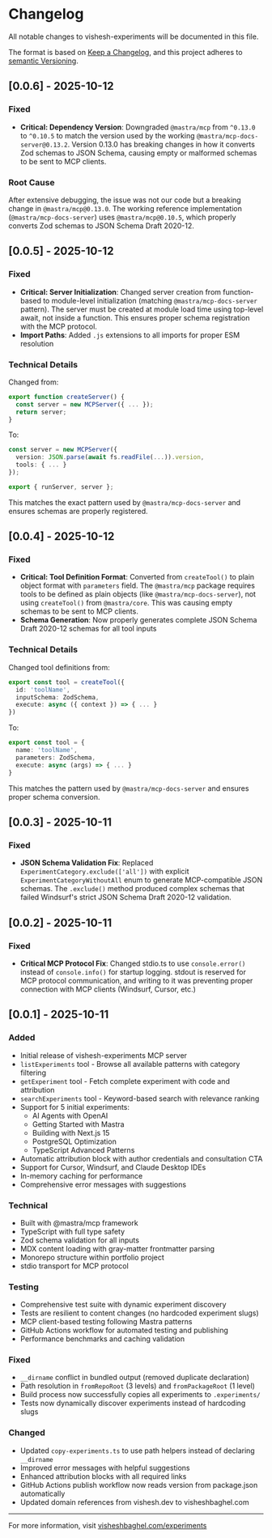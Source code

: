 # Changelog
All notable changes to vishesh-experiments will be documented in this file.

The format is based on [Keep a Changelog](https://keepachangelog.com/en/1.0.0/),
and this project adheres to [semantic Versioning](https://semver.org/spec/v2.0.0.html).

## [0.0.6] - 2025-10-12

### Fixed

- **Critical: Dependency Version**: Downgraded `@mastra/mcp` from `^0.13.0` to `^0.10.5` to match the version used by the working `@mastra/mcp-docs-server@0.13.2`. Version 0.13.0 has breaking changes in how it converts Zod schemas to JSON Schema, causing empty or malformed schemas to be sent to MCP clients.

### Root Cause

After extensive debugging, the issue was not our code but a breaking change in `@mastra/mcp@0.13.0`. The working reference implementation (`@mastra/mcp-docs-server`) uses `@mastra/mcp@0.10.5`, which properly converts Zod schemas to JSON Schema Draft 2020-12.

## [0.0.5] - 2025-10-12

### Fixed

- **Critical: Server Initialization**: Changed server creation from function-based to module-level initialization (matching `@mastra/mcp-docs-server` pattern). The server must be created at module load time using top-level await, not inside a function. This ensures proper schema registration with the MCP protocol.
- **Import Paths**: Added `.js` extensions to all imports for proper ESM resolution

### Technical Details

Changed from:
```typescript
export function createServer() {
  const server = new MCPServer({ ... });
  return server;
}
```

To:
```typescript
const server = new MCPServer({
  version: JSON.parse(await fs.readFile(...)).version,
  tools: { ... }
});

export { runServer, server };
```

This matches the exact pattern used by `@mastra/mcp-docs-server` and ensures schemas are properly registered.

## [0.0.4] - 2025-10-12

### Fixed

- **Critical: Tool Definition Format**: Converted from `createTool()` to plain object format with `parameters` field. The `@mastra/mcp` package requires tools to be defined as plain objects (like `@mastra/mcp-docs-server`), not using `createTool()` from `@mastra/core`. This was causing empty schemas to be sent to MCP clients.
- **Schema Generation**: Now properly generates complete JSON Schema Draft 2020-12 schemas for all tool inputs

### Technical Details

Changed tool definitions from:
```typescript
export const tool = createTool({
  id: 'toolName',
  inputSchema: ZodSchema,
  execute: async ({ context }) => { ... }
})
```

To:
```typescript
export const tool = {
  name: 'toolName',
  parameters: ZodSchema,
  execute: async (args) => { ... }
}
```

This matches the pattern used by `@mastra/mcp-docs-server` and ensures proper schema conversion.

## [0.0.3] - 2025-10-11

### Fixed

- **JSON Schema Validation Fix**: Replaced `ExperimentCategory.exclude(['all'])` with explicit `ExperimentCategoryWithoutAll` enum to generate MCP-compatible JSON schemas. The `.exclude()` method produced complex schemas that failed Windsurf's strict JSON Schema Draft 2020-12 validation.

## [0.0.2] - 2025-10-11

### Fixed

- **Critical MCP Protocol Fix**: Changed stdio.ts to use `console.error()` instead of `console.info()` for startup logging. stdout is reserved for MCP protocol communication, and writing to it was preventing proper connection with MCP clients (Windsurf, Cursor, etc.)

## [0.0.1] - 2025-10-11

### Added

- Initial release of vishesh-experiments MCP server
- `listExperiments` tool - Browse all available patterns with category filtering
- `getExperiment` tool - Fetch complete experiment with code and attribution
- `searchExperiments` tool - Keyword-based search with relevance ranking
- Support for 5 initial experiments:
  - AI Agents with OpenAI
  - Getting Started with Mastra
  - Building with Next.js 15
  - PostgreSQL Optimization
  - TypeScript Advanced Patterns
- Automatic attribution block with author credentials and consultation CTA
- Support for Cursor, Windsurf, and Claude Desktop IDEs
- In-memory caching for performance
- Comprehensive error messages with suggestions

### Technical

- Built with @mastra/mcp framework
- TypeScript with full type safety
- Zod schema validation for all inputs
- MDX content loading with gray-matter frontmatter parsing
- Monorepo structure within portfolio project
- stdio transport for MCP protocol

### Testing

- Comprehensive test suite with dynamic experiment discovery
- Tests are resilient to content changes (no hardcoded experiment slugs)
- MCP client-based testing following Mastra patterns
- GitHub Actions workflow for automated testing and publishing
- Performance benchmarks and caching validation

### Fixed

- `__dirname` conflict in bundled output (removed duplicate declaration)
- Path resolution in `fromRepoRoot` (3 levels) and `fromPackageRoot` (1 level)
- Build process now successfully copies all experiments to `.experiments/`
- Tests now dynamically discover experiments instead of hardcoding slugs

### Changed

- Updated `copy-experiments.ts` to use path helpers instead of declaring `__dirname`
- Improved error messages with helpful suggestions
- Enhanced attribution blocks with all required links
- GitHub Actions publish workflow now reads version from package.json automatically
- Updated domain references from vishesh.dev to visheshbaghel.com

---

For more information, visit [visheshbaghel.com/experiments](https://visheshbaghel.com/experiments)
